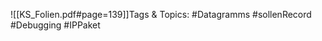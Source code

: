 
![[KS_Folien.pdf#page=139]]Tags & Topics:
   #Datagramms
   #sollenRecord
   #Debugging
   #IPPaket
